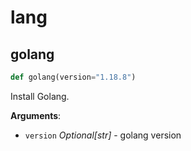 # lang

## golang

```python
def golang(version="1.18.8")
```

Install Golang.

**Arguments**:

- `version` _Optional[str]_ - golang version

